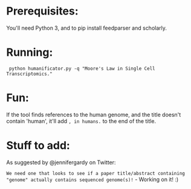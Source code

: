 # Prerequisites:

You'll need Python 3, and to pip install feedparser and scholarly.

# Running:

``` python humanificator.py -q "Moore's Law in Single Cell Transcriptomics."```

# Fun:

If the tool finds references to the human genome, and the title doesn't contain 'human', it'll add ```, in humans.``` to the end of the title.

# Stuff to add:

As suggested by @jennifergardy on Twitter:

```We need one that looks to see if a paper title/abstract containing "genome" actually contains sequenced genome(s)!``` - Working on it! :)
